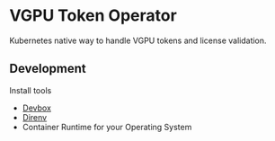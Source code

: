 <!--
 Copyright 2025 Nutanix. All rights reserved.
 SPDX-License-Identifier: Apache-2.0
 -->

# VGPU Token Operator

Kubernetes native way to handle VGPU tokens and license validation.

## Development

Install tools

- [Devbox](https://github.com/jetpack-io/devbox?tab=readme-ov-file#installing-devbox)
- [Direnv](https://direnv.net/docs/installation.html)
- Container Runtime for your Operating System
